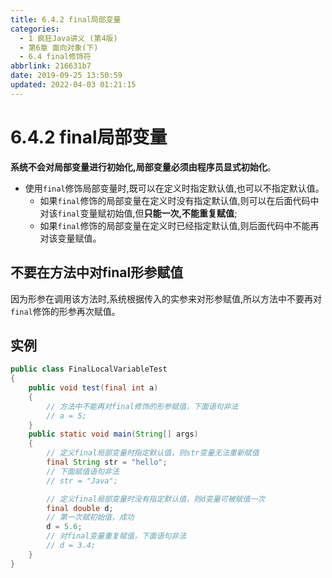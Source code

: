 ```yaml
---
title: 6.4.2 final局部变量
categories: 
  - 1 疯狂Java讲义 (第4版)
  - 第6章 面向对象(下)
  - 6.4 final修饰符
abbrlink: 216631b7
date: 2019-09-25 13:50:59
updated: 2022-04-03 01:21:15
---
```

# 6.4.2 final局部变量 #
**系统不会对局部变量进行初始化,局部变量必须由程序员显式初始化**。

- 使用`final`修饰局部变量时,既可以在定义时指定默认值,也可以不指定默认值。
    - 如果`final`修饰的局部变量在定义时没有指定默认值,则可以在后面代码中对该`final`变量赋初始值,但**只能一次,不能重复赋值**;
    - 如果`final`修饰的局部变量在定义时已经指定默认值,则后面代码中不能再对该变量赋值。

## 不要在方法中对final形参赋值 ##
因为形参在调用该方法时,系统根据传入的实参来对形参赋值,所以方法中不要再对`final`修饰的形参再次赋值。

## 实例 ##
```java
public class FinalLocalVariableTest
{
    public void test(final int a)
    {
        // 方法中不能再对final修饰的形参赋值，下面语句非法
        // a = 5;
    }
    public static void main(String[] args)
    {
        // 定义final局部变量时指定默认值，则str变量无法重新赋值
        final String str = "hello";
        // 下面赋值语句非法
        // str = "Java";

        // 定义final局部变量时没有指定默认值，则d变量可被赋值一次
        final double d;
        // 第一次赋初始值，成功
        d = 5.6;
        // 对final变量重复赋值，下面语句非法
        // d = 3.4;
    }
}
```
